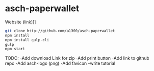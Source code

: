 # asch-paperwallet

Website (link)[]

```bash
git clone http://github.com/a1300/asch-paperwallet
npm install
npm install gulp-cli
gulp
npm start
```

TODO:
-Add download Link for zip
-Add print button
-Add link to github repo
-Add asch-logo (png)
-Add favicon
-write tutorial


